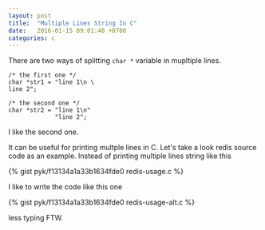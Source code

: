 ```yaml
---
layout: post
title:  "Multiple Lines String In C"
date:   2016-01-15 09:01:48 +0700
categories: c
---
```

There are two ways of splitting `char *` variable in mupltiple lines.

    /* the first one */
    char *str1 = "line 1\n \
    line 2";

    /* the second one */
    char *str2 = "line 1\n"
                 "line 2";

I like the second one.

It can be useful for printing multple lines in C. Let's take a look redis source code as an example. Instead of printing multiple lines string like this

{% gist pyk/f13134a1a33b1634fde0 redis-usage.c %}

I like to write the code like this one

{% gist pyk/f13134a1a33b1634fde0 redis-usage-alt.c %}

less typing FTW.